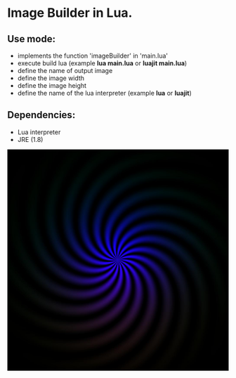# Image Builder in Lua.
## Use mode:
- implements the function 'imageBuilder' in 'main.lua'
- execute build lua (example **lua main.lua** or **luajit main.lua**)
- define the name of output image
- define the image width
- define the image height
- define the name of the lua interpreter (example **lua** or **luajit**)

## Dependencies:
- Lua interpreter
- JRE (1.8)

<img src="example.jpg">
